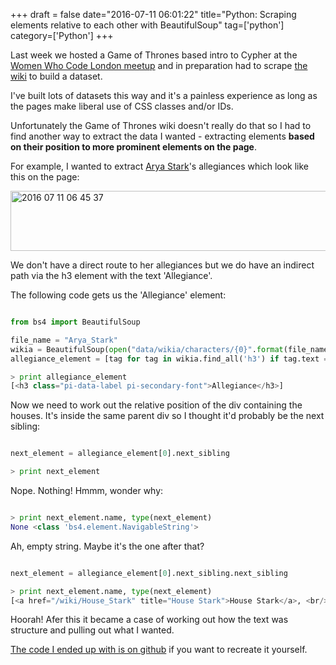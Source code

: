 +++
draft = false
date="2016-07-11 06:01:22"
title="Python: Scraping elements relative to each other with BeautifulSoup"
tag=['python']
category=['Python']
+++

<p>
Last week we hosted a Game of Thrones based intro to Cypher at the <a href="http://www.meetup.com/Women-Who-Code-London/events/231014802/">Women Who Code London meetup</a> and in preparation had to scrape <a href="http://gameofthrones.wikia.com/wiki">the wiki</a> to build a dataset. 
</p>


<p>
I've built lots of datasets this way and it's a painless experience as long as the pages make liberal use of CSS classes and/or IDs. 
</p>


<p>
Unfortunately the Game of Thrones wiki doesn't really do that so I had to find another way to extract the data I wanted - extracting elements <strong>based on their position to more prominent elements on the page</strong>. 
</p>


<p>
For example, I wanted to extract <a href="http://gameofthrones.wikia.com/wiki/Arya_Stark">Arya Stark</a>'s allegiances which look like this on the page:
</p>


<div>

<img src="{{<siteurl>}}/uploads/2016/07/2016-07-11_06-45-37.png" alt="2016 07 11 06 45 37" title="2016-07-11_06-45-37.png" border="0" width="596" height="96" />

</div>

<p>We don't have a direct route to her allegiances but we do have an indirect path via the h3 element with the text 'Allegiance'.</p>


<p>The following code gets us the 'Allegiance' element:</p>



~~~python

from bs4 import BeautifulSoup

file_name = "Arya_Stark"
wikia = BeautifulSoup(open("data/wikia/characters/{0}".format(file_name), "r"), "html.parser")
allegiance_element = [tag for tag in wikia.find_all('h3') if tag.text == "Allegiance"]

> print allegiance_element
[<h3 class="pi-data-label pi-secondary-font">Allegiance</h3>]
~~~

<p>
Now we need to work out the relative position of the div containing the houses. It's inside the same parent div so I thought it'd probably be the next sibling:
</p>



~~~python

next_element = allegiance_element[0].next_sibling

> print next_element

~~~

<p>Nope. Nothing! Hmmm, wonder why:</p>



~~~python

> print next_element.name, type(next_element)
None <class 'bs4.element.NavigableString'>
~~~

<p>Ah, empty string. Maybe it's the one after that?</p>



~~~python

next_element = allegiance_element[0].next_sibling.next_sibling

> print next_element.name, type(next_element)
[<a href="/wiki/House_Stark" title="House Stark">House Stark</a>, <br/>, <a href="/wiki/Faceless_Men" title="Faceless Men">Faceless Men</a>, u' (Formerly)']
~~~

<p>
Hoorah! Afer this it became a case of working out how the text was structure and pulling out what I wanted. 
</p>


<p>
<a href="https://github.com/mneedham/neo4j-got/blob/master/scrape_characters.py">The code I ended up with is on github</a> if you want to recreate it yourself.
</p>

